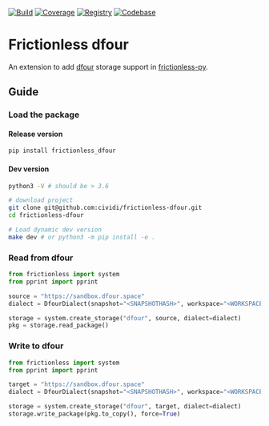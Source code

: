 [![Build](https://img.shields.io/github/workflow/status/cividi/frictionless-dfour/main/main)](https://github.com/cividi/frictionless-dfour/actions)
[![Coverage](https://img.shields.io/codecov/c/github/cividi/frictionless-dfour/main)](https://codecov.io/gh/cividi/frictionless-dfour)
[![Registry](https://img.shields.io/pypi/v/frictionless_dfour.svg)](https://pypi.python.org/pypi/frictionless_dfour)
[![Codebase](https://img.shields.io/badge/github-main-brightgreen)](https://github.com/cividi/frictionless-dfour)

# Frictionless dfour

An extension to add [dfour](https://github.com/cividi/spatial-data-package-platform) storage support in [frictionless-py](https://framework.frictionlessdata.io).

## Guide

### Load the package

#### Release version

```sh
pip install frictionless_dfour
```

#### Dev version

```sh
python3 -V # should be > 3.6

# download project
git clone git@github.com:cividi/frictionless-dfour.git
cd frictionless-dfour

# Load dynamic dev version
make dev # or python3 -m pip install -e .
```

### Read from dfour

```python
from frictionless import system
from pprint import pprint

source = "https://sandbox.dfour.space"
dialect = DfourDialect(snapshot="<SNAPSHOTHASH>", workspace="<WORKSPACEHASH>", credentials={"username":"<YOURUSER>","password":"<YOURPASSWORD>"})

storage = system.create_storage("dfour", source, dialect=dialect)
pkg = storage.read_package()
```

### Write to dfour

```python
from frictionless import system
from pprint import pprint

target = "https://sandbox.dfour.space"
dialect = DfourDialect(snapshot="<SNAPSHOTHASH>", workspace="<WORKSPACEHASH>", credentials={"username":"<YOURUSER>","password":"<YOURPASSWORD>"})

storage = system.create_storage("dfour", target, dialect=dialect)
storage.write_package(pkg.to_copy(), force=True)
```
